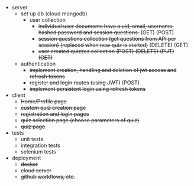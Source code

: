 - server
  - set up db (cloud mongodb)
    - user collection
      -  ~~individual user documents have a uid, email, username, hashed password and session questions.~~ (GET) (POST)
      -  ~~session questions collection (get questions from API per session) (replaced when new quiz is started)~~ (DELETE) (GET)
      -  ~~user created quizzes collection (POST) (DELETE) (PUT) (GET)~~
  - authentication
    - ~~implement creation, handling and deletion of jwt access and refresh tokens~~
    - ~~register and login routes (using JWT)~~ (POST)
    - ~~implement persistent login using refresh tokens~~ 
- client
  - ~~Home/Profile page~~
  - ~~custom quiz creation page~~
  - ~~registration and login pages~~
  - ~~quiz selection page (choose parameters of quiz)~~
  - ~~quiz page~~
- tests
  - unit tests
  - integration tests
  - selenium tests
- deployment
  - ~~docker~~
  - ~~cloud server~~
  - ~~github workflows, etc.~~
